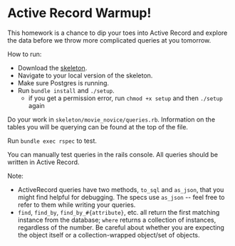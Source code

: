 # Active Record Warmup!

This homework is a chance to dip your toes into Active Record and explore the data before we throw more complicated queries at you tomorrow.

How to run:
* Download the [skeleton][skeleton].
* Navigate to your local version of the skeleton.
* Make sure Postgres is running.
* Run `bundle install` and `./setup`.
  * if you get a permission error, run `chmod +x setup` and then `./setup` again

Do your work in `skeleton/movie_novice/queries.rb`. Information on the tables you will be querying can be found at the top of the file.

Run `bundle exec rspec` to test.

You can manually test queries in the rails console. All queries should be written in
Active Record.

Note:
* ActiveRecord queries have two methods, `to_sql` and `as_json`, that you might find helpful for debugging. The specs use `as_json` -- feel free to refer to them while writing your queries.
* `find`, `find_by`, `find_by_#{attribute}`, etc. all return the first matching instance from
the database; `where` returns a collection of instances, regardless of the number. Be careful about whether you are expecting the object itself or a collection-wrapped object/set of objects.

[skeleton]: https://github.com/appacademy/curriculum/blob/master/sql/homeworks/active_record_warmup/skeleton.zip?raw=true
